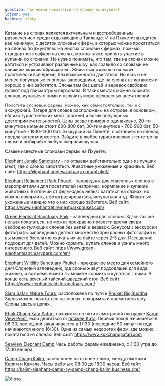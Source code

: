 ```yaml
---
question: Где можно покататься на слонах на пхукете? 
ldjson: yes
hashtag: slony
---
```


Катание на слонах является актуальным и востребованным развлечением среди отдыхающих в Таиланде. И на Пхукете находится, как минимум, с десяток слоновьих ферм, в которых можно прокатиться на слонах по джунглям. На многих слоновьих фермах, помимо стандартного сафари на слонах, можно также принять участие в купании со слонами. Но нужно понимать, что там, где на слонах можно кататься и устраивают различные шоу, как правило со слонами не слишком хорошо обращаются. Животные в цепях и на жаре практически все время, без возможности двигаться. Но есть и не менее популярные слоновьи заповедники, где на слонах не катаются и хорошо о них заботятся. Слоны там без цепей и веревок свободно гуляют под присмотром персонала. В таких местах можно кормить слонов, купаться с ними и получить море прекрасных впечатлений.

Посетить слоновьи фермы, можно, как самостоятельно, так и с экскурсией. Лагеря для слонов расположены на острове, в основном, вблизи туристических мест (пляжей) и возле популярных достопримечательностей. Цены везде примерно одинаковые, 20-ти минутное катание стоит 600-800 бат, 30-ти минутное - 700-900 бат, 50-минутное - 1000-1300 бат.  Экскурсий на Пхукете, с катанием на слонах, предлагается множество. Зайдите в любое туристическое агентство на пляже и выбирайте любую понравившуюся.

Самые известные слоновьи фермы на Пхукете:

[Elephant Jungle Sanctuary](https://g.page/ejsphuket?share) - по отзывам действительно одно из лучших мест, где о слонах заботяться. Животные ухоженные и красивые. Веб сайт: https://elephantjunglesanctuary.com/phuket/

[Elephant Retirement Park Phuket](https://goo.gl/maps/r8Rj1jrkxFu2wrCq5) - заповедник для спасенных слонов с мероприятиями для посетителей (например, кормление и купание животных). В отличии от ферм-здесь нельзя кататься на слонах, но можно покормить, сфотографироваться, искупаться и тд. Животные ухоженные и видно что о них хорошо заботятся. Веб сайт: https://www.elephantretirementparkphuket.com/

[Green Elephant Sanctuary Park](https://goo.gl/maps/HmhdGknZfuwVxhb96) - заповедник для словом. Здесь так же нельзя покататься, но можно прекрасно провести время среди свободно гуляющих слонов без цепей и веревок. Бонусом к экскурсии фотографы заповедника делают множество прекрасных фотографий и вы можете бесплатно скачать их на сайте через 2-3 дня. Посещение подходит для детей. Можно кормить, купать слонов и узнать много интересного. Веб сайт: https://www.green-elephantsanctuarypark.com/en/

[Elephant Wildlife Sanctuary Phuket](https://g.page/ElephantCarePhuket?share) - прекрасное место для семейного дня! Слоновий заповедник, где слоны живут подходящей для вида жизнью, и во время визита вы можете кормить и купаться с ними. В конце есть вкусный тайский шведский стол. Веб сайт: https://www.elephantwildlifesanctuary.com/

[Siam Safari Nature Tours](https://goo.gl/maps/rmQnUApvvBwYioCd9), расположена по пути к [Phuket Big Buddha](https://g.page/BigBuddhaPhuket?share). Здесь можно покататься на слонах, покормить и посмотреть шоу. Слоны здесь в цепях.

[Khok Chang Kata Safari](https://goo.gl/maps/vqeyHS5fkysuGh2k7), находится по пути к смотровой площадке [Karon View Point](https://goo.gl/maps/pNdrAuqvTsJN7ef86), если двигаться от [пляжей Ката](https://goo.gl/maps/dC7WSUmDXD48d3m9A). Первый поход начинается в 08:30, последний заканчивается в 17:30 (последние 50 минут похода начинаются около 16:30). Одна из самых недорогих ферм, где можно покататься на слонах. Веб сайт: https://www.kokchangsafari.com

[Seaview Elephant Camp](https://goo.gl/maps/c1uZDv55YKa2WwGR7) Часы работы фермы ежедневно, с 8:30 утра до 17:00 вечера.

[Camp Chang Kalim](https://goo.gl/maps/jr2QS38Ah7MpCzaK8), расположен на склоне холма, между пляжами [Калим](https://goo.gl/maps/JBYdWqvzxmLYteVs9) и [Камала](https://goo.gl/maps/hkAoWwMenviz5SyBA). Часы работы с 08:00 до 18:30 часов. Веб сайт: https://kalim-elephant-camp-by-camp-chang-kalim.business.site/

  ![Фото](https://phuketfaq.ru/assets/images/slony1.jpeg)
